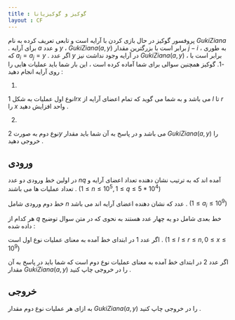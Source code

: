 ```yaml
---
title : گوکیز و گوکیزیانا
layout : CF
---
```

پروفسور گوکیز در حال بازی کردن با آرایه است و تابعی تعریف کرده به نام
$GukiZiana$
.
برای آرایه 
$a$
و عدد
$y$
،
$GukiZiana(a,y)$
برابر است با بزرگترین مقدار
$j - i$
، 
به طوری که
$a_i = a_j = y$
.
اگر عدد
$y$
در آرایه وجود نداشت نیز
$GukiZiana(a,y)$
، 
برابر است با
-1.
گوکیز همچنین سوالی برای شما آماده کرده است
،
این بار شما باید عملیات هایی را روی آرایه انجام دهید 
:

1.
نوع اول عملیات به شکل
$1 l r x$
می باشد و به شما می گوید که تمام اعضای آرایه از
$l$
تا 
$r$
را
$x$
واحد افزایش دهید
.

2.
نوع دوم به صورت 
$2 y$
می باشد و در پاسخ به آن شما باید مقدار
$GukiZiana(a,y)$
را خروجی دهید
.

## ورودی

در اولین خط ورودی دو عدد
$n q$
آمده اند که به ترتیب نشان دهنده تعداد اعضای آرایه و تعداد عملیات ها می باشند
.
$(1 \le n \le 10^5,1 \le q \le 5 * 10^4)$

خط دوم ورودی شامل 
$n$
عدد که نشان دهنده اعضای آرایه اند می باشد
.
$(1 \le a_i \le 10^9)$

هر کدام از 
$q$
خط بعدی شامل دو یه چهار عدد هستند به نحوی که در متن سوال توضیح داده شده
:

اگر عدد
$1$
در ابتدای خط آمده به معنای عملیات نوع اول است
.
$(1 \le l \le r \le n,0 \le x \le 10^9)$

اگر عدد
$2$
در ابتدای خط آمده به معنای عملیات نوع دوم است که شما باید در پاسخ به آن مقدار
$GukiZiana(a,y)$
را در خروجی چاپ کنید
.

## خروجی

به ازای هر عملیات نوع دوم مقدار
$GukiZiana(a,y)$
را در خروجی چاپ کنید
.
